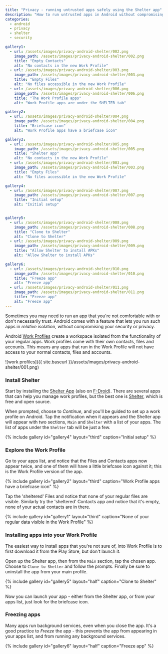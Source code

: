 ```yaml
---
title: "Privacy - running untrusted apps safely using the Shelter app"
description: "How to run untrusted apps in Android without compromising security and privacy"
categories: 
  - android
  - privacy
  - shelter
  - security

gallery1:
  - url: /assets/images/privacy-android-shelter/002.png
    image_path: /assets/images/privacy-android-shelter/002.png
    title: "Empty Contacts"
    alt: "No contacts in the new Work Profile"
  - url: /assets/images/privacy-android-shelter/003.png
    image_path: /assets/images/privacy-android-shelter/003.png
    title: "Empty Files"
    alt: "No files accessible in the new Work Profile"
  - url: /assets/images/privacy-android-shelter/006.png
    image_path: /assets/images/privacy-android-shelter/006.png
    title: "The Work Profile apps"
    alt: "Work Profile apps are under the SHELTER tab"    

gallery2:
  - url: /assets/images/privacy-android-shelter/004.png
    image_path: /assets/images/privacy-android-shelter/004.png
    title: "Briefcase icon"
    alt: "Work Profile apps have a briefcase icon"

gallery3:
  - url: /assets/images/privacy-android-shelter/005.png
    image_path: /assets/images/privacy-android-shelter/005.png
    title: "Shelter app"
    alt: "No contacts in the new Work Profile"
  - url: /assets/images/privacy-android-shelter/003.png
    image_path: /assets/images/privacy-android-shelter/003.png
    title: "Empty Files"
    alt: "No files accessible in the new Work Profile"

gallery4:
  - url: /assets/images/privacy-android-shelter/007.png
    image_path: /assets/images/privacy-android-shelter/007.png
    title: "Initial setup"
    alt: "Initial setup"    


gallery5:
  - url: /assets/images/privacy-android-shelter/008.png
    image_path: /assets/images/privacy-android-shelter/008.png
    title: "Clone to Shelter"
    alt: "Clone to Shelter"
  - url: /assets/images/privacy-android-shelter/009.png
    image_path: /assets/images/privacy-android-shelter/009.png
    title: "Allow Shelter to install APKs"
    alt: "Allow Shelter to install APKs"

gallery6:
  - url: /assets/images/privacy-android-shelter/010.png
    image_path: /assets/images/privacy-android-shelter/010.png
    title: "Freeze app"
    alt: "Freeze app"
  - url: /assets/images/privacy-android-shelter/011.png
    image_path: /assets/images/privacy-android-shelter/011.png
    title: "Freeze app"
    alt: "Freeze app"
---
```


Sometimes you may need to run an app that you're not comfortable with or don't necessarily trust.  Android comes with a feature that lets you run such apps in _relative_ isolation, without compromising your security or privacy.  

Android [Work Profiles](https://blog.google/products/android-enterprise/work-profile-new-standard-employee-privacy/) create a workspace isolated from the functionality of your regular apps.  Work profiles come with their own contacts, files and accounts.  This means any apps that run in the Work Profile will not have access to your normal contacts, files and accounts.  


![work profiles]({{ site.baseurl }}/assets/images/privacy-android-shelter/001.png)

### Install Shelter

Start by installing the [Shelter App](https://play.google.com/store/apps/details?id=net.typeblog.shelter&hl=en_IE) (also on [F-Droid](https://f-droid.org/packages/net.typeblog.shelter/)).  There are several apps that can help you manage work profiles, but the best one is [Shelter](https://github.com/PeterCxy/Shelter), which is free and open source.

When prompted, choose to _Continue_, and you'll be guided to set up a work profile on Android. Tap the notification when it appears and the Shelter app will appear with two sections, `Main` and `Shelter` with a list of your apps.  The list of apps under the `Shelter` tab will be just a few.

{% include gallery id="gallery4" layout="third" caption="Initial setup" %}


### Explore the Work Profile

Go to your apps list, and notice that the Files and Contacts apps now appear twice, and one of them will have a little briefcase icon against it; this is the Work Profile version of the app.

{% include gallery id="gallery2" layout="third" caption="Work Profile apps have a briefcase icon" %}

Tap the 'sheltered' Files and notice that none of your regular files are visible.  Similarly try the 'sheltered' Contacts app and notice that it's empty, none of your actual contacts are in there. 

{% include gallery id="gallery1" layout="third" caption="None of your regular data visible in the Work Profile" %}


### Installing apps into your Work Profile

The easiest way to install apps that you're not sure of, into Work Profile is to first download it from the Play Store, but don't launch it. 

Open up the Shelter app, then from the `Main` section, tap the chosen app. Choose to `Clone to Shelter` and follow the prompts. Finally be sure to uninstall the app from your main profile. 


{% include gallery id="gallery5" layout="half" caption="Clone to Shelter" %}

Now you can launch your app - either from the Shelter app, or from your apps list, just look for the briefcase icon.  


### Freezing apps

Many apps run background services, even when you close the app.  It's a good practice to _Freeze_ the app - this prevents the app from appearing in your apps list, and from running any background services.  

{% include gallery id="gallery6" layout="half" caption="Freeze app" %}